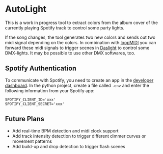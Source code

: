 # AutoLight

This is a work in progress tool to extract colors from the album cover of the currently playing Spotify track to control some party lights.

If the song changes, the tool generates two new colors and sends out two midi signal depending on the colors. In combination with [loopMIDI](https://www.tobias-erichsen.de/software/loopmidi.html) you can forward these midi signals to trigger scenes in [Daslight](https://www.daslight.com/) to control some DMX-lights. It may be possible to use other DMX softwares, too.

## Spotify Authentication

To communicate with Spotify, you need to create an app in the [developer dashboard](https://developer.spotify.com/dashboard/applications).
In the python project, create a file called `.env` and enter the following information from your Spotify app:

```
SPOTIPY_CLIENT_ID='xxx'
SPOTIPY_CLIENT_SECRET='xxx'
```

## Future Plans

- Add real-time BPM detection and midi clock support
- Add track intensity detection to trigger different dimmer curves or movement patterns
- Add build-up and drop detection to trigger flash scenes
